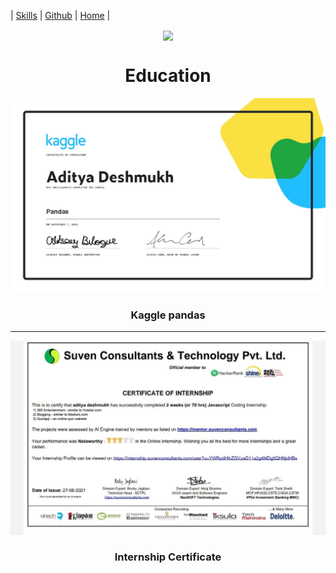 
|  [Skills](SKILLS.md) | [Github](GITHUB.md)  |  [Home](README.md)   |

<div align="center">
  
<img width=180px align="center" src="https://media4.giphy.com/media/8t7lXR6Sep8zB6v7El/giphy.webp?cid=6c09b952d2fc916215a74c2aa86a028ef6cda15965c099fe&rid=giphy.webp&ct=g"/>
  <h1>Education</h1>
  
 </div>

<div align="center">
<img src="https://raw.githubusercontent.com/Aditya664/Mark-up-Portfolio/main/WhatsApp%20Image%202021-09-07%20at%2010.18.18%20AM.jpeg"/>
  <h3>Kaggle pandas </h3>

------------

 <img src="https://raw.githubusercontent.com/Aditya664/Mark-up-Portfolio/main/WhatsApp%20Image%202021-09-08%20at%208.07.22%20AM.jpeg"/>
<h3> Internship Certificate </h3>
</div>
